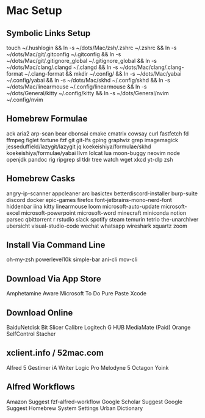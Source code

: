 # Mac Setup

## Symbolic Links Setup

touch ~/.hushlogin &&
ln -s ~/dots/Mac/zsh/.zshrc ~/.zshrc &&
ln -s ~/dots/Mac/git/.gitconfig ~/.gitconfig &&
ln -s ~/dots/Mac/git/.gitignore_global ~/.gitignore_global &&
ln -s ~/dots/Mac/clang/.clangd ~/.clangd &&
ln -s ~/dots/Mac/clang/.clang-format ~/.clang-format &&
mkdir ~/.config/ &&
ln -s ~/dots/Mac/yabai ~/.config/yabai &&
ln -s ~/dots/Mac/skhd ~/.config/skhd &&
ln -s ~/dots/Mac/linearmouse ~/.config/linearmouse &&
ln -s ~/dots/General/kitty ~/.config/kitty &&
ln -s ~/dots/General/nvim ~/.config/nvim

## Homebrew Formulae

ack
aria2
arp-scan
bear
cbonsai
cmake
cmatrix
cowsay
curl
fastfetch
fd
ffmpeg
figlet
fortune
fzf
git
git-lfs
gping
graphviz
grep
imagemagick
jesseduffield/lazygit/lazygit
jq
koekeishiya/formulae/skhd
koekeishiya/formulae/yabai
llvm
lolcat
lua
moon-buggy
neovim
node
openjdk
pandoc
rig
ripgrep
sl
tldr
tree
watch
wget
xkcd
yt-dlp
zsh

## Homebrew Casks

angry-ip-scanner
appcleaner
arc
basictex
betterdiscord-installer
burp-suite
discord
docker
epic-games
firefox
font-jetbrains-mono-nerd-font
hiddenbar
iina
kitty
linearmouse
loom
microsoft-auto-update
microsoft-excel
microsoft-powerpoint
microsoft-word
minecraft
miniconda
notion
parsec
qbittorrent
r
rstudio
slack
spotify
steam
temurin
tetrio
the-unarchiver
ubersicht
visual-studio-code
wechat
whatsapp
wireshark
xquartz
zoom

## Install Via Command Line

oh-my-zsh
powerlevel10k
simple-bar
ani-cli
mov-cli

## Download Via App Store

Amphetamine
Aware
Microsoft To Do
Pure Paste
Xcode

## Download Online

BaiduNetdisk
Bit Slicer
Calibre
Logitech G HUB
MediaMate (Paid)
Orange
SelfControl
Stacher

## xclient.info / 52mac.com

Alfred 5
Gestimer
iA Writer
Logic Pro
Melodyne 5
Octagon
Yoink

## Alfred Workflows

Amazon Suggest
fzf-alfred-workflow
Google Scholar Suggest
Google Suggest
Homebrew
System Settings
Urban Dictionary
